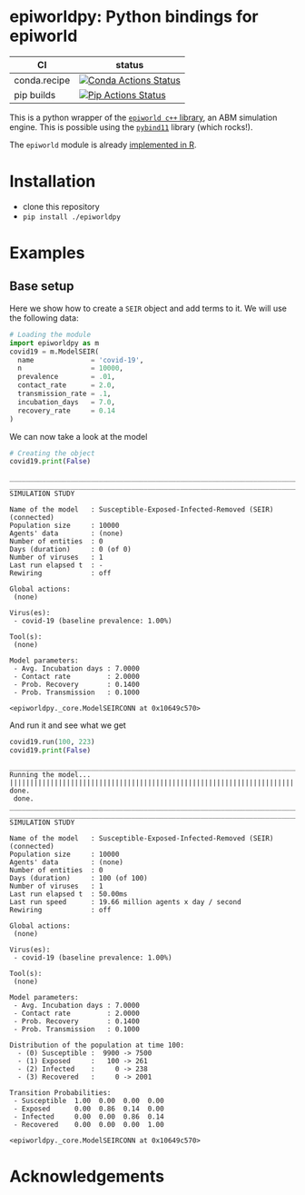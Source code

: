 # epiworldpy: Python bindings for epiworld

| CI           | status                                                                                                                                                                             |
|--------------|------------------------------------------------------------------------------------------------------------------------------------------------------------------------------------|
| conda.recipe | [![Conda Actions Status](https://github.com/UofUEpiBio/epiworldpy/actions/workflows/conda.yml/badge.svg)](https://github.com/UofUEpiBio/epiworldpy/actions?query=workflow%3AConda) |
| pip builds   | [![Pip Actions Status](https://github.com/UofUEpiBio/epiworldpy/actions/workflows/pip.yml/badge.svg)](https://github.com/UofUEpiBio/epiworldpy/actions?query=workflow%3APip)       |

This is a python wrapper of the [`epiworld c++`
library](https://github.com/UofUEpiBio/epiworld), an ABM simulation
engine. This is possible using the
[`pybind11`](https://pybind11.readthedocs.io/en/stable/) library (which
rocks!).

The `epiworld` module is already
<a href="https://github.com/UofUEpiBio/epiworldR"
target="_blank">implemented in R</a>.

# Installation

- clone this repository
- `pip install ./epiworldpy`

# Examples

## Base setup

Here we show how to create a `SEIR` object and add terms to it. We will
use the following data:

``` python
# Loading the module
import epiworldpy as m
covid19 = m.ModelSEIR(
  name              = 'covid-19',
  n                 = 10000,
  prevalence        = .01,
  contact_rate      = 2.0,
  transmission_rate = .1,
  incubation_days   = 7.0,
  recovery_rate     = 0.14
)
```

We can now take a look at the model

``` python
# Creating the object
covid19.print(False)
```

    ________________________________________________________________________________
    ________________________________________________________________________________
    SIMULATION STUDY

    Name of the model   : Susceptible-Exposed-Infected-Removed (SEIR) (connected)
    Population size     : 10000
    Agents' data        : (none)
    Number of entities  : 0
    Days (duration)     : 0 (of 0)
    Number of viruses   : 1
    Last run elapsed t  : -
    Rewiring            : off

    Global actions:
     (none)

    Virus(es):
     - covid-19 (baseline prevalence: 1.00%)

    Tool(s):
     (none)

    Model parameters:
     - Avg. Incubation days : 7.0000
     - Contact rate         : 2.0000
     - Prob. Recovery       : 0.1400
     - Prob. Transmission   : 0.1000

    <epiworldpy._core.ModelSEIRCONN at 0x10649c570>

And run it and see what we get

``` python
covid19.run(100, 223)
covid19.print(False)
```

    _________________________________________________________________________
    Running the model...
    ||||||||||||||||||||||||||||||||||||||||||||||||||||||||||||||||||||||||| done.
     done.
    ________________________________________________________________________________
    ________________________________________________________________________________
    SIMULATION STUDY

    Name of the model   : Susceptible-Exposed-Infected-Removed (SEIR) (connected)
    Population size     : 10000
    Agents' data        : (none)
    Number of entities  : 0
    Days (duration)     : 100 (of 100)
    Number of viruses   : 1
    Last run elapsed t  : 50.00ms
    Last run speed      : 19.66 million agents x day / second
    Rewiring            : off

    Global actions:
     (none)

    Virus(es):
     - covid-19 (baseline prevalence: 1.00%)

    Tool(s):
     (none)

    Model parameters:
     - Avg. Incubation days : 7.0000
     - Contact rate         : 2.0000
     - Prob. Recovery       : 0.1400
     - Prob. Transmission   : 0.1000

    Distribution of the population at time 100:
      - (0) Susceptible :  9900 -> 7500
      - (1) Exposed     :   100 -> 261
      - (2) Infected    :     0 -> 238
      - (3) Recovered   :     0 -> 2001

    Transition Probabilities:
     - Susceptible  1.00  0.00  0.00  0.00
     - Exposed      0.00  0.86  0.14  0.00
     - Infected     0.00  0.00  0.86  0.14
     - Recovered    0.00  0.00  0.00  1.00

    <epiworldpy._core.ModelSEIRCONN at 0x10649c570>

# Acknowledgements
